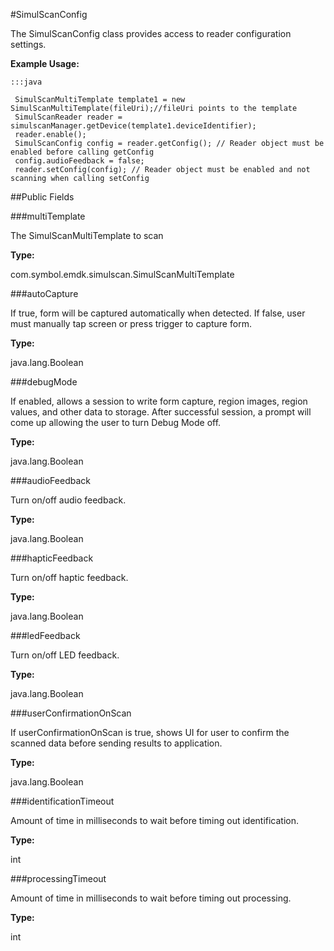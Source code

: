 #SimulScanConfig

The SimulScanConfig class provides access to reader configuration settings.
 
 



**Example Usage:**
	
	:::java	
	 	
	 SimulScanMultiTemplate template1 = new SimulScanMultiTemplate(fileUri);//fileUri points to the template
	 SimulScanReader reader = simulscanManager.getDevice(template1.deviceIdentifier);
	 reader.enable(); 
	 SimulScanConfig config = reader.getConfig(); // Reader object must be enabled before calling getConfig
	 config.audioFeedback = false;
	 reader.setConfig(config); // Reader object must be enabled and not scanning when calling setConfig


##Public Fields

###multiTemplate

The SimulScanMultiTemplate to scan

**Type:**

com.symbol.emdk.simulscan.SimulScanMultiTemplate

###autoCapture

If true, form will be captured automatically when detected.
 If false, user must manually tap screen or press trigger to capture form.

**Type:**

java.lang.Boolean

###debugMode

If enabled, allows a session to write form capture, region images, region values, and other data to storage. 
 After successful session, a prompt will come up allowing the user to turn Debug Mode off.

**Type:**

java.lang.Boolean

###audioFeedback

Turn on/off audio feedback.

**Type:**

java.lang.Boolean

###hapticFeedback

Turn on/off haptic feedback.

**Type:**

java.lang.Boolean

###ledFeedback

Turn on/off LED feedback.

**Type:**

java.lang.Boolean

###userConfirmationOnScan

If userConfirmationOnScan is true, shows UI for user to confirm the scanned data
 before sending results to application.

**Type:**

java.lang.Boolean

###identificationTimeout

Amount of time in milliseconds to wait before timing out identification.

**Type:**

int

###processingTimeout

Amount of time in milliseconds to wait before timing out processing.

**Type:**

int

